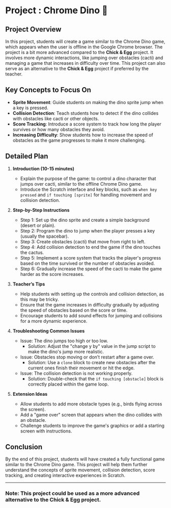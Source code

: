 # Project : Chrome Dino 🦖

## Project Overview

In this project, students will create a game similar to the Chrome Dino game, which appears when the user is offline in the Google Chrome browser. The project is a bit more advanced compared to the **Chick & Egg** project. It involves more dynamic interactions, like jumping over obstacles (cacti) and managing a game that increases in difficulty over time. This project can also serve as an alternative to the **Chick & Egg** project if preferred by the teacher.

## Key Concepts to Focus On

- **Sprite Movement**: Guide students on making the dino sprite jump when a key is pressed.
- **Collision Detection**: Teach students how to detect if the dino collides with obstacles like cacti or other objects.
- **Score Tracking**: Introduce a score system to track how long the player survives or how many obstacles they avoid.
- **Increasing Difficulty**: Show students how to increase the speed of obstacles as the game progresses to make it more challenging.

## Detailed Plan

1. **Introduction (10-15 minutes)**
   - Explain the purpose of the game: to control a dino character that jumps over cacti, similar to the offline Chrome Dino game.
   - Introduce the Scratch interface and key blocks, such as `when key pressed` and `if touching [sprite]` for handling movement and collision detection.

2. **Step-by-Step Instructions**
   - Step 1: Set up the dino sprite and create a simple background (desert or plain).
   - Step 2: Program the dino to jump when the player presses a key (usually the spacebar).
   - Step 3: Create obstacles (cacti) that move from right to left.
   - Step 4: Add collision detection to end the game if the dino touches the cactus.
   - Step 5: Implement a score system that tracks the player's progress based on the time survived or the number of obstacles avoided.
   - Step 6: Gradually increase the speed of the cacti to make the game harder as the score increases.

3. **Teacher’s Tips**
   - Help students with setting up the controls and collision detection, as this may be tricky.
   - Ensure that the game increases in difficulty gradually by adjusting the speed of obstacles based on the score or time.
   - Encourage students to add sound effects for jumping and collisions for a more dynamic experience.

4. **Troubleshooting Common Issues**
   - Issue: The dino jumps too high or too low.
     - Solution: Adjust the "change y by" value in the jump script to make the dino's jump more realistic.
   - Issue: Obstacles stop moving or don’t restart after a game over.
     - Solution: Use a `clone` block to create new obstacles after the current ones finish their movement or hit the edge.
   - Issue: The collision detection is not working properly.
     - Solution: Double-check that the `if touching [obstacle]` block is correctly placed within the game loop.

5. **Extension Ideas**
   - Allow students to add more obstacle types (e.g., birds flying across the screen).
   - Add a "game over" screen that appears when the dino collides with an obstacle.
   - Challenge students to improve the game's graphics or add a starting screen with instructions.

## Conclusion

By the end of this project, students will have created a fully functional game similar to the Chrome Dino game. This project will help them further understand the concepts of sprite movement, collision detection, score tracking, and creating interactive experiences in Scratch.

---

### **Note**: This project could be used as a more advanced alternative to the **Chick & Egg** project.
